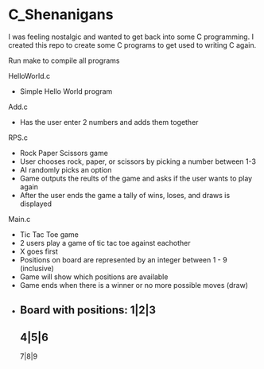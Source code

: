 # C_Shenanigans
I was feeling nostalgic and wanted to get back into some C programming.
I created this repo to create some C programs to get used to writing C again.

Run make to compile all programs

HelloWorld.c
  - Simple Hello World program

Add.c
  - Has the user enter 2 numbers and adds them together

RPS.c
  - Rock Paper Scissors game
  - User chooses rock, paper, or scissors by picking a number between 1-3
  - AI randomly picks an option
  - Game outputs the reults of the game and asks if the user wants to play again
  - After the user ends the game a tally of wins, loses, and draws is displayed

Main.c
  - Tic Tac Toe game
  - 2 users play a game of tic tac toe against eachother
  - X goes first
  - Positions on board are represented by an integer between 1 - 9 (inclusive)
  - Game will show which positions are available
  - Game ends when there is a winner or no more possible moves (draw)
  - Board with positions:
      1|2|3
      -----
      4|5|6
      -----
      7|8|9
